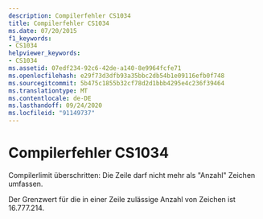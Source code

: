 ```yaml
---
description: Compilerfehler CS1034
title: Compilerfehler CS1034
ms.date: 07/20/2015
f1_keywords:
- CS1034
helpviewer_keywords:
- CS1034
ms.assetid: 07edf234-92c6-42de-a140-8e9964fcfe71
ms.openlocfilehash: e29f73d3dfb93a35bbc2db54b1e09116efb0f748
ms.sourcegitcommit: 5b475c1855b32cf78d2d1bbb4295e4c236f39464
ms.translationtype: MT
ms.contentlocale: de-DE
ms.lasthandoff: 09/24/2020
ms.locfileid: "91149737"
---
```

# <a name="compiler-error-cs1034"></a>Compilerfehler CS1034

Compilerlimit überschritten: Die Zeile darf nicht mehr als "Anzahl" Zeichen umfassen.  
  
 Der Grenzwert für die in einer Zeile zulässige Anzahl von Zeichen ist 16.777.214.
